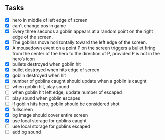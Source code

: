 ## Tasks
- [X] hero in middle of left edge of screen
- [X] can't change pos in game
- [X] Every three seconds a goblin appears at a random point on the right edge of the screen.
- [X] The goblins move horizontally toward the left edge of the screen.
- [X] A mousedown event on a point P on the screen triggers a bullet firing from the center of the
hero to the direction of P, provided P is not in the hero’s icon
- [X] bullets destroyed when goblin hit
- [X] bullet destroyed when hits edge of screen
- [X] goblin destroyed when hit
- [X] number of goblins caught should update when a goblin is caught
- [ ] when goblin hit, play sound
- [ ] when goblin hit left edge, update number of escaped
- [ ] play sound when goblin escapes
- [ ] if goblin hits hero, goblin should be considered shot
- [X] fullscreen
- [X] bg image should cover entire screen
- [X] use local storage for goblins caught
- [ ] use local storage for goblins escaped
- [ ] add bg sound
